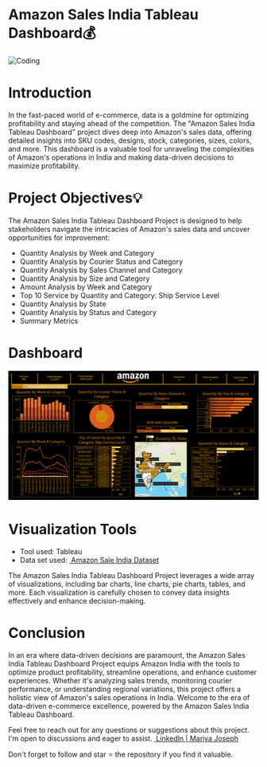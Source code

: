 # Amazon Sales India Tableau Dashboard💰
<img width="250" alt="Coding" src="https://github.com/Mariyajoseph24/Amazon_Sales_India_Tableau_Dashboard/assets/91487663/510ffbad-c0f3-4d03-ba30-5b2b6bb8492c">

<h1><a name="introduction">Introduction</a></h1>
<p>In the fast-paced world of e-commerce, data is a goldmine for optimizing profitability and staying ahead of the competition. The "Amazon Sales India Tableau Dashboard" project dives deep into Amazon's sales data, offering detailed insights into SKU codes, designs, stock, categories, sizes, colors, and more. This dashboard is a valuable tool for unraveling the complexities of Amazon's operations in India and making data-driven decisions to maximize profitability.</p>
<h1><a name="projectobjectives">Project Objectives💡</a></h1>
<p>The Amazon Sales India Tableau Dashboard Project is designed to help stakeholders navigate the intricacies of Amazon's sales data and uncover opportunities for improvement:</p>
<ul>
  <li>Quantity Analysis by Week and Category</li>
  <li>Quantity Analysis by Courier Status and Category</li>
  <li>Quantity Analysis by Sales Channel and Category</li>
  <li>Quantity Analysis by Size and Category</li>
  <li> Amount Analysis by Week and Category</li>
  <li>Top 10 Service by Quantity and Category: Ship Service Level</li>
  <li>Quantity Analysis by State</li>
  <li>Quantity Analysis by Status and Category</li>
  <li>Summary Metrics</li>
</ul>
<h1><a name='dashboard'>Dashboard</a></h1>
<img width="900" alt="Coding" src="https://github.com/Mariyajoseph24/Amazon_Sales_India_Tableau_Dashboard/blob/main/Amazon%20T%20Dashboard.png">
<h1><a name="visualizationtools">Visualization Tools</a></h1>
<ul><li>Tool used: Tableau</li>
<li> Data set used: <a href="https://www.kaggle.com/datasets/thedevastator/unlock-profits-with-e-commerce-sales-data?select=Amazon+Sale+Report.csv">
         <img src=" Amazon Sale India Dataset" alt=""> Amazon Sale India Dataset</a></li></ul>
<p>The Amazon Sales India Tableau Dashboard Project leverages a wide array of visualizations, including bar charts, line charts, pie charts, tables, and more. Each visualization is carefully chosen to convey data insights effectively and enhance decision-making.</p>
<h1><a name="conclusion">Conclusion</a></h1>
<p>In an era where data-driven decisions are paramount, the Amazon Sales India Tableau Dashboard Project equips Amazon India with the tools to optimize product profitability, streamline operations, and enhance customer experiences. Whether it's analyzing sales trends, monitoring courier performance, or understanding regional variations, this project offers a holistic view of Amazon's sales operations in India. Welcome to the era of data-driven e-commerce excellence, powered by the Amazon Sales India Tableau Dashboard.</p>

<p>Feel free to reach out for any questions or suggestions about this project. I'm open to discussions and eager to assist.
  <a href="https://www.linkedin.com/in/bpavithrabalaji/">
  <img src=" Linkedln | Pavithra balaji" alt=""> Linkedln | Mariya Joseph</a><br>
  <p> Don't forget to follow and star ⭐ the repository if you find it valuable.</p>
